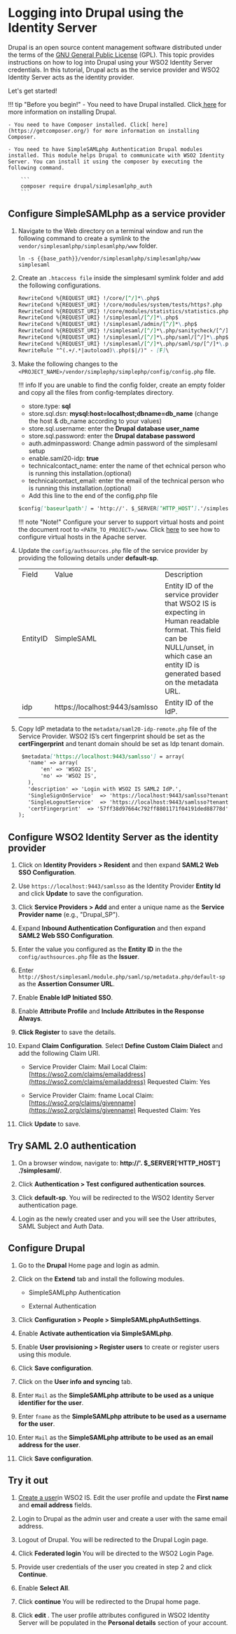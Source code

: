 # Logging into Drupal using the Identity Server

Drupal is an open source content management software distributed under the terms of the [GNU General Public License](http://www.gnu.org/copyleft/gpl.html) (GPL). This topic provides instructions on how to log into Drupal using your WSO2 Identity Server credentials. In this tutorial, Drupal acts as the service provider and WSO2 Identity Server acts as the identity provider.

Let's get started!

!!! tip "Before you begin!"
    - You need to have Drupal installed. Click[ here](https://www.drupal.org/docs/installing-drupal) for more information on installing Drupal.

    - You need to have Composer installed. Click[ here](https://getcomposer.org/) for more information on installing Composer.
    
    - You need to have SimpleSAMLphp Authentication Drupal modules installed. This module helps Drupal to communicate with WSO2 Identity Server. You can install it using the composer by executing the following command.
    
        ```
        composer require drupal/simplesamlphp_auth
        ```
## Configure SimpleSAMLphp as a service provider

1. Navigate to the Web directory on a terminal window and run the following command to create a symlink to the `vendor/simplesamlphp/simplesamlphp/www` folder.

    ```
    ln -s {{base_path}}/vendor/simplesamlphp/simplesamlphp/www simplesaml
    ```
2. Create an `.htaccess file` inside the simplesaml symlink folder and add the following configurations.

    ```markdown
    RewriteCond %{REQUEST_URI} !/core/[^/]*\.php$
    RewriteCond %{REQUEST_URI} !/core/modules/system/tests/https?.php
    RewriteCond %{REQUEST_URI} !/core/modules/statistics/statistics.php$
    RewriteCond %{REQUEST_URI} !/simplesaml/[^/]*\.php$
    RewriteCond %{REQUEST_URI} !/simplesaml/admin/[^/]*\.php$
    RewriteCond %{REQUEST_URI} !/simplesaml/[^/]*\.php/sanitycheck/[^/]*\.php$
    RewriteCond %{REQUEST_URI} !/simplesaml/[^/]*\.php/saml/[^/]*\.php$
    RewriteCond %{REQUEST_URI} !/simplesaml/[^/]*\.php/saml/sp/[^/]*\.php/default-sp$
    RewriteRule "^(.+/.*|autoload)\.php($|/)" - [F]\
    ```
3. Make the following changes to the `<PROJECT_NAME>/vendor/simplephp/simplephp/config/config.php` file.

    !!! info
            If you are unable to find the config folder, create an empty folder and copy all the files from config-templates directory.

    - store.type: **sql**
    - store.sql.dsn: **mysql:host=localhost;dbname=db_name** (change the host & db_name according to your values)
    - store.sql.username: enter the **Drupal database user_name**
    - store.sql.password: enter the **Drupal database password**
    - auth.adminpassword: Change admin password of the simplesaml setup
    - enable.saml20-idp: **true**
    - technicalcontact_name: enter the name of thet echnical person who is running this installation.(optional)
    - technicalcontact_email: enter the email of the technical person who is running this installation.(optional)
    - Add this line to the end of the config.php file 

    ```markdown
    $config['baseurlpath'] = 'http://'. $_SERVER[‘HTTP_HOST’].'/simplesaml/';
    ```

    !!! note "Note!"
            Configure your server to support virtual hosts and point the document root to `<PATH_TO_PROJECT>/www`. Click [here](https://httpd.apache.org/docs/2.4/vhosts/index.html) to see how to configure virtual hosts in the Apache server.

4. Update the `config/authsources.php` file of the service provider by providing the following details under **default-sp**.

    <table>
      <tr>
        <td>Field</td>
        <td>Value</td>
        <td>Description</td>
      </tr>
      <tr>
        <td>EntityID</td>
        <td>SimpleSAML</td>
        <td>Entity ID of the service provider that WSO2 IS is expecting in Human readable format. This field can be NULL/unset, in which case an entity ID is generated based on the metadata URL.</td>
      </tr>
      <tr>
        <td>idp</td>
        <td>https://localhost:9443/samlsso</td>
        <td>Entity ID of the IdP. </td>
      </tr>
    </table>


5. Copy IdP metadata to the `metadata/saml20-idp-remote.php` file of the Service Provider. WSO2 IS’s cert fingerprint should be set as the **certFingerprint** and tenant domain should be set as Idp tenant domain.
    ```markdown
     $metadata['https://localhost:9443/samlsso'] = array(
       'name' => array(
           'en' => 'WSO2 IS',
           'no' => 'WSO2 IS',
       ),
       'description' => 'Login with WSO2 IS SAML2 IdP.',
       'SingleSignOnService'  => 'https://localhost:9443/samlsso?tenantDomain=carbon.super',
       'SingleLogoutService'  => 'https://localhost:9443/samlsso?tenantDomain=carbon.super',
       'certFingerprint'  => '57ff38d97664c792ff8801171f04191ded88778d'
    );
    ```
## Configure WSO2 Identity Server as the identity provider

1. Click on **Identity Providers > Resident** and then expand **SAML2 Web SSO Configuration**.

2. Use `https://localhost:9443/samlsso` as the Identity Provider **Entity Id** and click **Update** to save the configuration.

    <!-- ![resident-idp-config]({{base_path}}/assets/img/tutorials/drupal-is-resident-idp-config.png) -->

3. Click **Service Providers > Add** and enter a unique name as the **Service Provider name** (e.g., "Drupal_SP").

4. Expand **Inbound Authentication Configuration** and then expand **SAML2 Web SSO Configuration**.

5. Enter the value you configured as the **Entity ID** in the the `config/authsources.php` file as the **Issuer**.

6. Enter `http://$host/simplesaml/module.php/saml/sp/metadata.php/default-sp` as the **Assertion Consumer URL**.

7. Enable **Enable IdP Initiated SSO**.

8. Enable **Attribute Profile** and **Include Attributes in the Response Always**.

9. **Click Register** to save the details.

10. Expand **Claim Configuration**. Select **Define Custom Claim Dialect** and add the following Claim URI.

    * Service Provider Claim: Mail
    Local Claim:[https://wso2.com/claims/emailaddress](https://wso2.com/claims/emailaddress)
    Requested Claim: Yes

    * Service Provider Claim: fname
    Local Claim:[https://wso2.org/claims/givenname](https://wso2.org/claims/givenname)
    Requested Claim: Yes

    <!-- ![image alt text]({{base_path}}/assets/img/tutorials/drupal-sp-claim-config.png) -->

11. Click **Update** to save.

## Try SAML 2.0 authentication

1. On a browser window, navigate to: **http://'. $_SERVER[‘HTTP_HOST’] .’/simplesaml/**.

    <!-- ![drupal-simple-saml-welcome-page]({{base_path}}/assets/img/tutorials/drupal-simple-saml-welcome-page.png) -->

2. Click **Authentication > Test configured authentication sources**.

    <!-- ![drupal-simple-saml-default-sp]({{base_path}}/assets/img/tutorials/drupal-simple-saml-default-sp.png) -->

3. Click **default-sp**. You will be redirected to the WSO2 Identity Server authentication page.

4. Login as the newly created user and you will see the User attributes, SAML Subject and Auth Data.

    <!-- ![drupal-simple-saml-login]({{base_path}}/assets/img/tutorials/drupal-simple-saml-login.png) -->

## Configure Drupal

1. Go to the **Drupal** Home page and login as admin.

2. Click on the **Extend** tab and install the following modules.

    * SimpleSAMLphp Authentication

    * External Authentication

3. Click  **Configuration > People > SimpleSAMLphpAuthSettings**.

4. Enable **Activate authentication via SimpleSAMLphp**.

    <!-- ![drupal-sp-enable-simpe-saml-php]({{base_path}}/assets/img/tutorials/drupal-sp-enable-simpe-saml-php.png) -->

5. Enable **User provisioning > Register users** to create or register users using this module.

6. Click **Save configuration**.

7. Click on the **User info and syncing** tab.

8. Enter `Mail` as the **SimpleSAMLphp attribute to be used as a unique identifier for the user**.

9. Enter `fname` as the **SimpleSAMLphp attribute to be used as a username for the user**.

10. Enter `Mail` as the **SimpleSAMLphp attribute to be used as an email address for the user**.

    <!-- ![drupal-sp-config-user-info]({{base_path}}/assets/img/tutorials/drupal-sp-config-user-info.png)-->

11. Click **Save configuration**.

## Try it out

1. [Create a user](https://is.docs.wso2.com/en/latest/learn/adding-users-and-roles/#create-a-user)in WSO2 IS.
   Edit the user profile and update the **First name** and **email address** fields.

2. Login to Drupal as the admin user and create a user with the same email address.

3. Logout of Drupal. You will be redirected to the Drupal Login page.

4. Click **Federated login** You will be directed to the WSO2 Login Page.

    <!-- ![drupal-sp-login]({{base_path}}/assets/img/tutorials/drupal-sp-login.png) -->

    <!-- ![drupal-idp-login]({{base_path}}/assets/img/tutorials/drupal-idp-login.png) -->

5. Provide user credentials of the user you created in step 2 and click **Continue**.

6. Enable **Select All**.

    <!-- ![drupal-idp-consent]({{base_path}}/assets/img/tutorials/drupal-idp-consent.png) -->

7. Click **continue** You will be redirected to the Drupal home page.

    <!-- ![drupal-sp-welcome-page]({{base_path}}/assets/img/tutorials/drupal-sp-welcome-page.png) -->

8. Click **edit** . The user profile attributes configured in WSO2 Identity Server will be populated in the **Personal details** section of your account.

    <!-- ![drupal-sp-populated-user-info]({{base_path}}/assets/img/tutorials/drupal-sp-populated-user-info.png) -->
